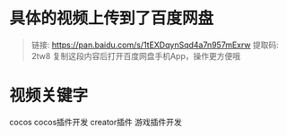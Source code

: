 # 具体的视频上传到了百度网盘
> 链接: https://pan.baidu.com/s/1tEXDqynSqd4a7n957mExrw 提取码: 2tw8 复制这段内容后打开百度网盘手机App，操作更方便哦

# 视频关键字
cocos cocos插件开发 creator插件 游戏插件开发

